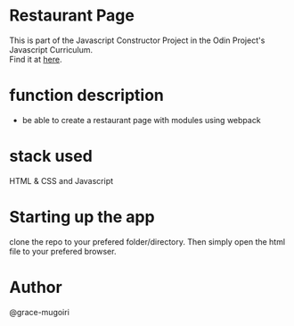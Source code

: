 # Restaurant Page
This is part of the Javascript Constructor Project in the Odin Project's Javascript Curriculum. <br />
Find it at [here](https://www.theodinproject.com/courses/javascript/lessons/restaurant-page).

# function description
- be able to create a restaurant page with modules using webpack

# stack used
HTML & CSS and Javascript

# Starting up the app
clone the repo to your prefered folder/directory. Then simply open the html file to your prefered browser.

# Author
@grace-mugoiri
